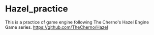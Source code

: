 # Hazel_practice
This is a practice of game engine following The Cherno's Hazel Engine Game series.
https://github.com/TheCherno/Hazel

